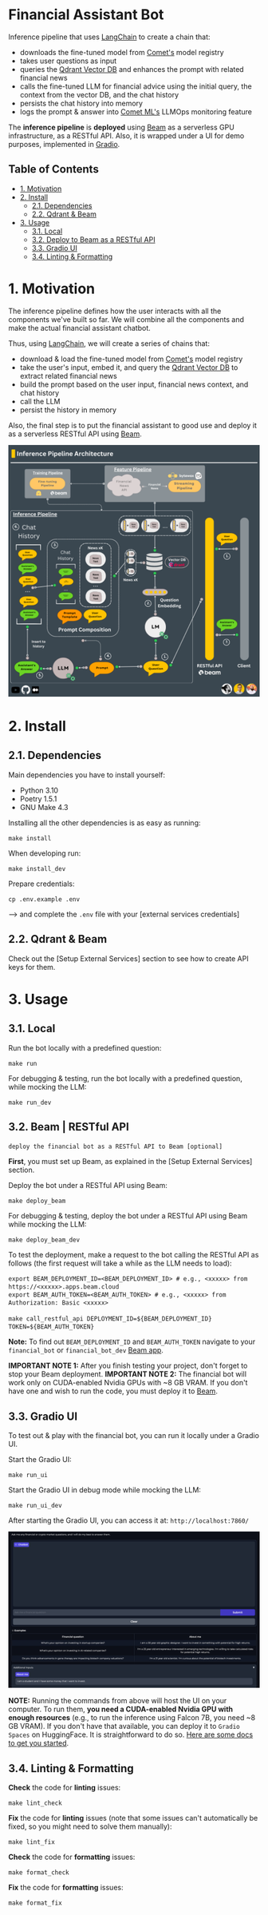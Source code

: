 # Financial Assistant Bot

Inference pipeline that uses [LangChain](https://github.com/langchain-ai/langchain) to create a chain that:
* downloads the fine-tuned model from [Comet's](https://www.comet.com?utm_source=thepauls&utm_medium=partner&utm_content=github) model registry
* takes user questions as input
* queries the [Qdrant Vector DB](https://qdrant.tech/?utm_source=thepauls&utm_medium=partner&utm_content=github) and enhances the prompt with related financial news
* calls the fine-tuned LLM for financial advice using the initial query, the context from the vector DB, and the chat history
* persists the chat history into memory 
* logs the prompt & answer into [Comet ML's](https://www.comet.com/site/products/llmops/?utm_source=thepauls&utm_medium=partner&utm_content=github) LLMOps monitoring feature

The **inference pipeline** is **deployed** using [Beam](https://docs.beam.cloud/deployment/rest-api?utm_source=thepauls&utm_medium=partner&utm_content=github) as a serverless GPU infrastructure, as a RESTful API. Also, it is wrapped under a UI for demo purposes, implemented in [Gradio](https://www.gradio.app/).

## Table of Contents

- [1. Motivation](#1-motivation)
- [2. Install](#2-install)
    - [2.1. Dependencies](#21-dependencies)
    - [2.2. Qdrant & Beam](#21-qdrant--beam)
- [3. Usage](#3-usage)
    - [3.1. Local](#31-local)
    - [3.2. Deploy to Beam as a RESTful API](#32-deploy-to-beam)
    - [3.3. Gradio UI](#33-gradio-ui)
    - [3.4. Linting & Formatting](#34-linting--formatting)

# 1. Motivation

The inference pipeline defines how the user interacts with all the components we've built so far. We will combine all the components and make the actual financial assistant chatbot.

Thus, using [LangChain](https://github.com/langchain-ai/langchain), we will create a series of chains that:
* download & load the fine-tuned model from [Comet's](https://www.comet.com?utm_source=thepauls&utm_medium=partner&utm_content=github) model registry
* take the user's input, embed it, and query the [Qdrant Vector DB](https://qdrant.tech/?utm_source=thepauls&utm_medium=partner&utm_content=github) to extract related financial news
* build the prompt based on the user input, financial news context, and chat history
* call the LLM
* persist the history in memory

Also, the final step is to put the financial assistant to good use and deploy it as a serverless RESTful API using [Beam](https://www.beam.cloud?utm_source=thepauls&utm_medium=partner&utm_content=github). 

![architecture](../../media/inference_pipeline_architecture.png)

# 2. Install 

## 2.1. Dependencies

Main dependencies you have to install yourself:
* Python 3.10
* Poetry 1.5.1
* GNU Make 4.3

Installing all the other dependencies is as easy as running:
```shell
make install
```

When developing run:
```shell
make install_dev
```

Prepare credentials:
```shell
cp .env.example .env
```
--> and complete the `.env` file with your [external services credentials]

## 2.2. Qdrant & Beam

Check out the [Setup External Services] section to see how to create API keys for them.


# 3. Usage

## 3.1. Local

Run the bot locally with a predefined question:
```shell
make run
```

For debugging & testing, run the bot locally with a predefined question, while mocking the LLM:
```shell
make run_dev
```

## 3.2. Beam | RESTful API
`deploy the financial bot as a RESTful API to Beam [optional]` 

**First**, you must set up Beam, as explained in the [Setup External Services] section.

Deploy the bot under a RESTful API using Beam:
```shell
make deploy_beam
```

For debugging & testing, deploy the bot under a RESTful API using Beam while mocking the LLM:
```shell
make deploy_beam_dev
```

To test the deployment, make a request to the bot calling the RESTful API as follows (the first request will take a while as the LLM needs to load):
```shell
export BEAM_DEPLOYMENT_ID=<BEAM_DEPLOYMENT_ID> # e.g., <xxxxx> from https://<xxxxx>.apps.beam.cloud
export BEAM_AUTH_TOKEN=<BEAM_AUTH_TOKEN> # e.g., <xxxxx> from Authorization: Basic <xxxxx>

make call_restful_api DEPLOYMENT_ID=${BEAM_DEPLOYMENT_ID} TOKEN=${BEAM_AUTH_TOKEN} 
```

**Note:** To find out `BEAM_DEPLOYMENT_ID` and `BEAM_AUTH_TOKEN` navigate to your `financial_bot` or `financial_bot_dev` [Beam app](https://www.beam.cloud/dashboard/apps?utm_source=thepauls&utm_medium=partner&utm_content=github).

**IMPORTANT NOTE 1:** After you finish testing your project, don't forget to stop your Beam deployment. 
**IMPORTANT NOTE 2:** The financial bot will work only on CUDA-enabled Nvidia GPUs with ~8 GB VRAM. If you don't have one and wish to run the code, you must deploy it to [Beam](https://www.beam.cloud?utm_source=thepauls&utm_medium=partner&utm_content=github). 

## 3.3. Gradio UI

To test out & play with the financial bot, you can run it locally under a Gradio UI.

Start the Gradio UI:
```shell
make run_ui
```

Start the Gradio UI in debug mode while mocking the LLM:
```shell
make run_ui_dev
```

After starting the Gradio UI, you can access it at: `http://localhost:7860/`

![Financial Bot Gradio UI](../../media/financial_bot_gradio_ui.png)

**NOTE:** Running the commands from above will host the UI on your computer. To run them, **you need a CUDA-enabled Nvidia GPU with enough resources** (e.g., to run the inference using Falcon 7B, you need ~8 GB VRAM). If you don't have that available, you can deploy it to `Gradio Spaces` on HuggingFace. It is straightforward to do so. [Here are some docs to get you started](https://huggingface.co/docs/hub/spaces-sdks-gradio).

## 3.4. Linting & Formatting

**Check** the code for **linting** issues:
```shell
make lint_check
```

**Fix** the code for **linting** issues (note that some issues can't automatically be fixed, so you might need to solve them manually):
```shell
make lint_fix
```

**Check** the code for **formatting** issues:
```shell
make format_check
```

**Fix** the code for **formatting** issues:
```shell
make format_fix
```
